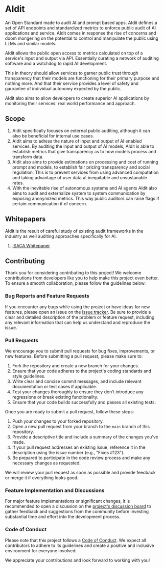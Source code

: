 # AIdit
An Open Standard made to audit AI and prompt based apps. AIdit defines a set of API endpoints and standardized metrics to enforce public audit of AI applications and service. AIdit comes in response the rise of concerns and doom mongering on the potential to control and manipulate the public using LLMs and similar models. 

AIdit allows the public open access to metrics calculated on top of a service's input and output via API. Essentially curating a network of auditing software and a watchdog to rapid AI development.

This in theory should allow services to garner public trust through transparency that their models are functioning for their primary purpose and nothing more. And that their service provides a level of safety and gaurantee of individual autonomy expected by the public. 

AIdit also aims to allow developers to create superior AI applications by monitoring their services' real world performance and approach.

## Scope
1. AIdit specifically focuses on external public auditing, although it can also be beneficial for internal use cases.
2. AIdit aims to adress the nature of input and output of AI enabled services. By auditing the input and output of AI models, AIdit is able to establish metrics that give transparency as to how models process and transform data. 
3. AIdit also aims to provide estimations on processing and cost of running prompt and models, to establish fair pricing transparency and social regulation. This is to prevent services from using advanced computation and taking advantage of user data at inequitable and unsustanable rates.
4. With the inevitable rise of autonomous systems and AI agents AIdit also aims to audit and externalize system to system communication by exposing anonymized metrics. This way public auditors can raise flags if certain communication if of concern.


## Whitepapers
AIdit is the result of careful study of existing audit frameworks in the industry as well auditing approaches specifically for AI.
1. [ISACA Whitepaper](https://ec.europa.eu/futurium/en/system/files/ged/auditing-artificial-intelligence.pdf)

## Contributing

Thank you for considering contributing to this project! We welcome contributions from developers like you to help make this project even better. To ensure a smooth collaboration, please follow the guidelines below:

### Bug Reports and Feature Requests

If you encounter any bugs while using the project or have ideas for new features, please open an issue on the [issue tracker](https://github.com/cybertheory/Aidit/issues). Be sure to provide a clear and detailed description of the problem or feature request, including any relevant information that can help us understand and reproduce the issue.

### Pull Requests

We encourage you to submit pull requests for bug fixes, improvements, or new features. Before submitting a pull request, please make sure to:

1. Fork the repository and create a new branch for your changes.
2. Ensure that your code adheres to the project's coding standards and style guidelines.
3. Write clear and concise commit messages, and include relevant documentation or test cases if applicable.
4. Test your changes thoroughly to ensure they don't introduce any regressions or break existing functionality.
5. Ensure that your code builds successfully and passes all existing tests.

Once you are ready to submit a pull request, follow these steps:

1. Push your changes to your forked repository.
2. Open a new pull request from your branch to the `main` branch of this repository.
3. Provide a descriptive title and include a summary of the changes you've made.
4. If your pull request addresses an existing issue, reference it in the description using the issue number (e.g., "Fixes #123").
5. Be prepared to participate in the code review process and make any necessary changes as requested.

We will review your pull request as soon as possible and provide feedback or merge it if everything looks good.

### Feature Implementation and Discussions

For major feature implementations or significant changes, it is recommended to open a discussion on the [project's discussion board](https://github.com/cybertheory/Aidit/discussions/1) to gather feedback and suggestions from the community before investing substantial time and effort into the development process.

### Code of Conduct

Please note that this project follows a [Code of Conduct](conduct.md). We expect all contributors to adhere to its guidelines and create a positive and inclusive environment for everyone involved.

We appreciate your contributions and look forward to working with you!
